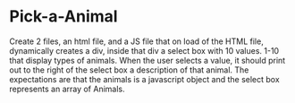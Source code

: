 # Pick-a-Animal
Create 2 files, an html file, and a JS file that on load of the HTML file, dynamically creates a div, inside that div a select box with 10 values. 1-10 that display types of animals. When the user selects a value, it should print out to the right of the select box a description of that animal. The expectations are that the animals is a javascript object and the select box represents an array of Animals. 
